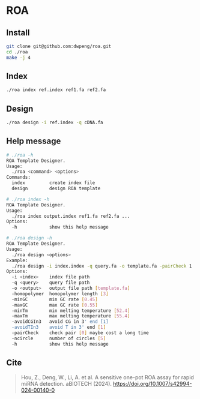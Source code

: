 # ROA

## Install
```sh
git clone git@github.com:dwpeng/roa.git
cd ./roa
make -j 4
```

## Index
```sh
./roa index ref.index ref1.fa ref2.fa
```

## Design
```sh
./roa design -i ref.index -q cDNA.fa
```

## Help message

```sh
# ./roa -h
ROA Template Designer.
Usage:
  ./roa <command> <options>
Commands:
  index         create index file
  design        design ROA template
```

```sh
# ./roa index -h
ROA Template Designer.
Usage:
  ./roa index output.index ref1.fa ref2.fa ...
Options:
  -h            show this help message
```

```sh
# ./roa design -h
ROA Template Designer.
Usage:
  ./roa design <options>
Example:
  ./roa design -i index.index -q query.fa -o template.fa -pairCheck 1
Options:
  -i <index>    index file path
  -q <query>    query file path
  -o <output>   output file path [template.fa]
  -homopolymer  homopolymer length [3]
  -minGC        min GC rate [0.45]
  -maxGC        max GC rate [0.55]
  -minTm        min melting temperature [52.4]
  -maxTm        max melting temperature [55.4]
  -avoidCGIn3   avoid CG in 3' end [1]
  -avoidTIn3    avoid T in 3' end [1]
  -pairCheck    check pair [0] maybe cost a long time
  -ncircle      number of circles [5]
  -h            show this help message
```

## Cite
> Hou, Z., Deng, W., Li, A. et al. A sensitive one-pot ROA assay for rapid miRNA detection. aBIOTECH (2024). https://doi.org/10.1007/s42994-024-00140-0
